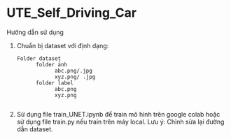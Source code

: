# UTE_Self_Driving_Car

Hướng dẫn sử dụng
  1. Chuẩn bị dataset với định dạng:
      ```angular2html
      Folder dataset
            folder ảnh
                  abc.png/.jpg
                  xyz.png/ .jpg
            folder label
                  abc.png
                  xyz.png
  
  2. Sử dụng file train_UNET.ipynb để train mô hình trên google colab hoặc sử dụng file train.py nếu train trên máy local. Lưu ý: Chỉnh sửa lại đường dẫn dataset.
  
  
